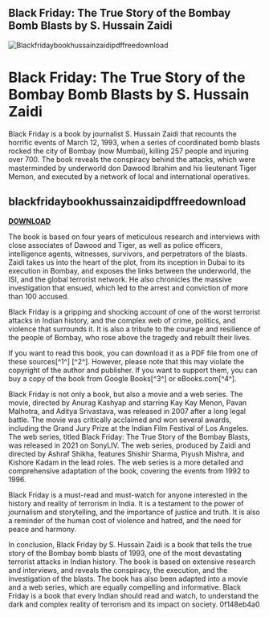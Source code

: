 ## Black Friday: The True Story of the Bombay Bomb Blasts by S. Hussain Zaidi

 
![Blackfridaybookhussainzaidipdffreedownload](https://encrypted-tbn0.gstatic.com/images?q=tbn:ANd9GcRKvjF4wPTZG-QVRNBqgUhQeDBB0zCZSoNZsrgRV92qcm_eWMA7m2OoUMLM)

 
# Black Friday: The True Story of the Bombay Bomb Blasts by S. Hussain Zaidi
 
Black Friday is a book by journalist S. Hussain Zaidi that recounts the horrific events of March 12, 1993, when a series of coordinated bomb blasts rocked the city of Bombay (now Mumbai), killing 257 people and injuring over 700. The book reveals the conspiracy behind the attacks, which were masterminded by underworld don Dawood Ibrahim and his lieutenant Tiger Memon, and executed by a network of local and international operatives.
 
## blackfridaybookhussainzaidipdffreedownload


[**DOWNLOAD**](https://www.google.com/url?q=https%3A%2F%2Fbyltly.com%2F2tKSHK&sa=D&sntz=1&usg=AOvVaw0ne4Jdc67h611SvzaC_CVg)

 
The book is based on four years of meticulous research and interviews with close associates of Dawood and Tiger, as well as police officers, intelligence agents, witnesses, survivors, and perpetrators of the blasts. Zaidi takes us into the heart of the plot, from its inception in Dubai to its execution in Bombay, and exposes the links between the underworld, the ISI, and the global terrorist network. He also chronicles the massive investigation that ensued, which led to the arrest and conviction of more than 100 accused.
 
Black Friday is a gripping and shocking account of one of the worst terrorist attacks in Indian history, and the complex web of crime, politics, and violence that surrounds it. It is also a tribute to the courage and resilience of the people of Bombay, who rose above the tragedy and rebuilt their lives.
 
If you want to read this book, you can download it as a PDF file from one of these sources[^1^] [^2^]. However, please note that this may violate the copyright of the author and publisher. If you want to support them, you can buy a copy of the book from Google Books[^3^] or eBooks.com[^4^].
  
Black Friday is not only a book, but also a movie and a web series. The movie, directed by Anurag Kashyap and starring Kay Kay Menon, Pavan Malhotra, and Aditya Srivastava, was released in 2007 after a long legal battle. The movie was critically acclaimed and won several awards, including the Grand Jury Prize at the Indian Film Festival of Los Angeles. The web series, titled Black Friday: The True Story of the Bombay Blasts, was released in 2021 on SonyLIV. The web series, produced by Zaidi and directed by Ashraf Shikha, features Shishir Sharma, Piyush Mishra, and Kishore Kadam in the lead roles. The web series is a more detailed and comprehensive adaptation of the book, covering the events from 1992 to 1996.
 
Black Friday is a must-read and must-watch for anyone interested in the history and reality of terrorism in India. It is a testament to the power of journalism and storytelling, and the importance of justice and truth. It is also a reminder of the human cost of violence and hatred, and the need for peace and harmony.
  
In conclusion, Black Friday by S. Hussain Zaidi is a book that tells the true story of the Bombay bomb blasts of 1993, one of the most devastating terrorist attacks in Indian history. The book is based on extensive research and interviews, and reveals the conspiracy, the execution, and the investigation of the blasts. The book has also been adapted into a movie and a web series, which are equally compelling and informative. Black Friday is a book that every Indian should read and watch, to understand the dark and complex reality of terrorism and its impact on society.
 0f148eb4a0
